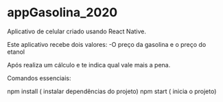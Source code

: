 # appGasolina_2020

Aplicativo de celular criado usando React Native.

Este aplicativo recebe dois valores:
-O preço da gasolina e o preço do etanol

Após realiza um cálculo e te indica qual vale mais a pena.

Comandos essenciais:

npm install ( instalar dependências do projeto)
npm start ( inicia o projeto)

